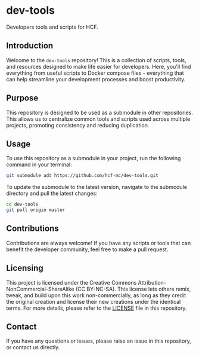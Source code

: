 # dev-tools

Developers tools and scripts for HCF.

## Introduction

Welcome to the `dev-tools` repository! This is a collection of scripts, tools, and resources designed to make life easier for developers. Here, you'll find everything from useful scripts to Docker compose files - everything that can help streamline your development processes and boost productivity.

## Purpose

This repository is designed to be used as a submodule in other repositories. This allows us to centralize common tools and scripts used across multiple projects, promoting consistency and reducing duplication.

## Usage

To use this repository as a submodule in your project, run the following command in your terminal:

```bash
git submodule add https://github.com/hcf-mc/dev-tools.git
```

To update the submodule to the latest version, navigate to the submodule directory and pull the latest changes:

```bash
cd dev-tools
git pull origin master
```

## Contributions

Contributions are always welcome! If you have any scripts or tools that can benefit the developer community, feel free to make a pull request.

## Licensing

This project is licensed under the Creative Commons Attribution-NonCommercial-ShareAlike (CC BY-NC-SA). This license lets others remix, tweak, and build upon this work non-commercially, as long as they credit the original creation and license their new creations under the identical terms. For more details, please refer to the [LICENSE](LICENSE) file in this repository.

## Contact

If you have any questions or issues, please raise an issue in this repository, or contact us directly.
